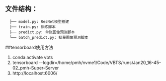 ## 文件结构：
```
  ├── model.py: ResNet模型搭建
  ├── train.py: 训练脚本
  ├── predict.py: 单张图像预测脚本
  └── batch_predict.py: 批量图像预测脚本
```
##tensorboard使用方法
1.	conda activate vbts
2.	tensorboard --logdir=/home/pmh/nvme1/Code/VBTS/runs/Jan20_16-45-02_pmh-Super-Server
3.	http://localhost:6006/
